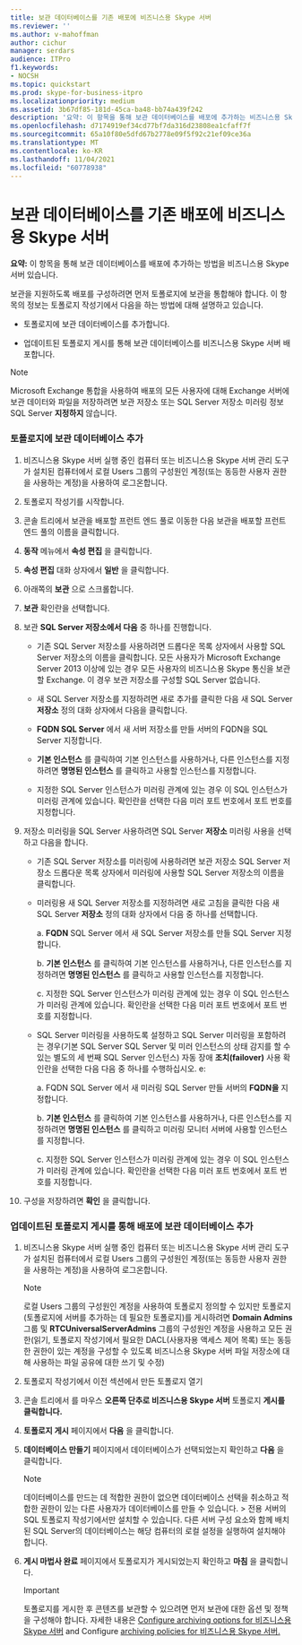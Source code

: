```yaml
---
title: 보관 데이터베이스를 기존 배포에 비즈니스용 Skype 서버
ms.reviewer: ''
ms.author: v-mahoffman
author: cichur
manager: serdars
audience: ITPro
f1.keywords:
- NOCSH
ms.topic: quickstart
ms.prod: skype-for-business-itpro
ms.localizationpriority: medium
ms.assetid: 3b67df85-181d-45ca-ba48-bb74a439f242
description: '요약: 이 항목을 통해 보관 데이터베이스를 배포에 추가하는 비즈니스용 Skype 서버 있습니다.'
ms.openlocfilehash: d7174919ef34cd77bf7da316d23808ea1cfaff7f
ms.sourcegitcommit: 65a10f80e5dfd67b2778e09f5f92c21ef09ce36a
ms.translationtype: MT
ms.contentlocale: ko-KR
ms.lasthandoff: 11/04/2021
ms.locfileid: "60778938"
---
```

# <a name="add-archiving-databases-to-an-existing-deployment-in-skype-for-business-server"></a>보관 데이터베이스를 기존 배포에 비즈니스용 Skype 서버
 
**요약:** 이 항목을 통해 보관 데이터베이스를 배포에 추가하는 방법을 비즈니스용 Skype 서버 있습니다.
  
보관을 지원하도록 배포를 구성하려면 먼저 토폴로지에 보관을 통합해야 합니다. 이 항목의 정보는 토폴로지 작성기에서 다음을 하는 방법에 대해 설명하고 있습니다.
  
- 토폴로지에 보관 데이터베이스를 추가합니다.
    
- 업데이트된 토폴로지 게시를 통해 보관 데이터베이스를 비즈니스용 Skype 서버 배포합니다.
    
> [!NOTE]
> Microsoft Exchange 통합을 사용하여 배포의 모든 사용자에 대해 Exchange 서버에 보관 데이터와 파일을 저장하려면 보관 저장소  또는 SQL Server 저장소 미러링 정보 SQL Server **지정하지** 않습니다.
  
### <a name="add-an-archiving-database-to-your-topology"></a>토폴로지에 보관 데이터베이스 추가

1. 비즈니스용 Skype 서버 실행 중인 컴퓨터 또는 비즈니스용 Skype 서버 관리 도구가 설치된 컴퓨터에서 로컬 Users 그룹의 구성원인 계정(또는 동등한 사용자 권한을 사용하는 계정)을 사용하여 로그온합니다.
    
2. 토폴로지 작성기를 시작합니다.
    
3. 콘솔 트리에서 보관을 배포할 프런트 엔드 풀로 이동한 다음 보관을 배포할 프런트 엔드 풀의 이름을 클릭합니다.
    
4. **동작** 메뉴에서 **속성 편집** 을 클릭합니다. 
    
5. **속성 편집** 대화 상자에서 **일반** 을 클릭합니다.
    
6. 아래쪽의 **보관** 으로 스크롤합니다.
    
7. **보관** 확인란을 선택합니다.
    
8. 보관 **SQL Server 저장소에서 다음** 중 하나를 진행합니다.
    
   - 기존 SQL Server 저장소를 사용하려면 드롭다운 목록 상자에서 사용할 SQL Server 저장소의 이름을 클릭합니다. 모든 사용자가 Microsoft Exchange Server 2013 이상에 있는 경우 모든 사용자의 비즈니스용 Skype 통신을 보관할 Exchange. 이 경우 보관 저장소를 구성할 SQL Server 없습니다.
    
   - 새 SQL Server 저장소를 지정하려면 새로 추가를 클릭한 다음 새 SQL Server **저장소** 정의 대화 상자에서 다음을 클릭합니다.
    
   - **FQDN SQL Server** 에서 새 서버 저장소를 만들 서버의 FQDN을 SQL Server 지정합니다.
    
   - **기본 인스턴스** 를 클릭하여 기본 인스턴스를 사용하거나, 다른 인스턴스를 지정하려면 **명명된 인스턴스** 를 클릭하고 사용할 인스턴스를 지정합니다.
    
   - 지정한 SQL Server 인스턴스가 미러링 관계에 있는  경우 이 SQL 인스턴스가 미러링 관계에 있습니다. 확인란을 선택한 다음 미러 포트 번호에서 포트 번호를 지정합니다.
    
9. 저장소 미러링을 SQL Server 사용하려면 SQL Server **저장소** 미러링 사용을 선택하고 다음을 합니다.
    
   - 기존 SQL Server 저장소를 미러링에 사용하려면  보관 저장소 SQL Server 저장소 드롭다운 목록 상자에서 미러링에 사용할 SQL Server 저장소의 이름을 클릭합니다.
    
   - 미러링용 새 SQL Server 저장소를 지정하려면 새로 고침을 클릭한 다음 새 SQL Server **저장소** 정의 대화 상자에서 다음 중 하나를 선택합니다.
    
     a. **FQDN** SQL Server 에서 새 SQL Server 저장소를 만들 SQL Server 지정합니다.
    
     b. **기본 인스턴스** 를 클릭하여 기본 인스턴스를 사용하거나, 다른 인스턴스를 지정하려면 **명명된 인스턴스** 를 클릭하고 사용할 인스턴스를 지정합니다.
    
     c. 지정한 SQL Server 인스턴스가 미러링 관계에 있는  경우 이 SQL 인스턴스가 미러링 관계에 있습니다. 확인란을 선택한 다음 미러 포트 번호에서 포트 번호를 지정합니다.
    
   - SQL Server 미러링을 사용하도록 설정하고 SQL Server 미러링을 포함하려는 경우(기본 SQL Server SQL Server 및 미러 인스턴스의 상태 감지를 할 수 있는 별도의 세 번째 SQL Server 인스턴스) 자동 장애 **조치(failover)** 사용 확인란을 선택한 다음 다음 중 하나를 수행하십시오. e:
    
     a. FQDN SQL Server 에서 새 미러링 SQL Server 만들 서버의 **FQDN을** 지정합니다.
    
     b. **기본 인스턴스** 를 클릭하여 기본 인스턴스를 사용하거나, 다른 인스턴스를 지정하려면 **명명된 인스턴스** 를 클릭하고 미러링 모니터 서버에 사용할 인스턴스를 지정합니다.
    
     c. 지정한 SQL Server 인스턴스가 미러링 관계에 있는  경우 이 SQL 인스턴스가 미러링 관계에 있습니다. 확인란을 선택한 다음 미러 포트 번호에서 포트 번호를 지정합니다.
    
10. 구성을 저장하려면 **확인** 을 클릭합니다.
    
### <a name="publish-the-updated-topology-to-add-an-archiving-database-to-your-deployment"></a>업데이트된 토폴로지 게시를 통해 배포에 보관 데이터베이스 추가

1. 비즈니스용 Skype 서버 실행 중인 컴퓨터 또는 비즈니스용 Skype 서버 관리 도구가 설치된 컴퓨터에서 로컬 Users 그룹의 구성원인 계정(또는 동등한 사용자 권한을 사용하는 계정)을 사용하여 로그온합니다.
    
    > [!NOTE]
    > 로컬 Users 그룹의 구성원인 계정을 사용하여 토폴로지 정의할 수 있지만 토폴로지(토폴로지에 서버를 추가하는 데 필요한 토폴로지)를 게시하려면 **Domain Admins** 그룹 및 **RTCUniversalServerAdmins** 그룹의 구성원인 계정을 사용하고 모든 권한(읽기,  토폴로지 작성기에서 필요한 DACL(사용자용 액세스 제어 목록) 또는 동등한 권한이 있는 계정을 구성할 수 있도록 비즈니스용 Skype 서버 파일 저장소에 대해 사용하는 파일 공유에 대한 쓰기 및 수정)
  
2. 토폴로지 작성기에서 이전 섹션에서 만든 토폴로지 열기
    
3. 콘솔 트리에서 를 마우스 **오른쪽 단추로 비즈니스용 Skype 서버** 토폴로지 **게시를 클릭합니다.**
    
4. **토폴로지 게시** 페이지에서 **다음** 을 클릭합니다.
    
5. **데이터베이스 만들기** 페이지에서 데이터베이스가 선택되었는지 확인하고 **다음** 을 클릭합니다. 
    
    > [!NOTE]
    > 데이터베이스를 만드는 데 적합한 권한이 없으면 데이터베이스 선택을 취소하고 적합한 권한이 있는 다른 사용자가 데이터베이스를 만들 수 있습니다. > 전용 서버의 SQL 토폴로지 작성기에서만 설치할 수 있습니다. 다른 서버 구성 요소와 함께 배치된 SQL Server의 데이터베이스는 해당 컴퓨터의 로컬 설정을 실행하여 설치해야 합니다. 
  
6. **게시 마법사 완료** 페이지에서 토폴로지가 게시되었는지 확인하고 **마침** 을 클릭합니다.
    
    > [!IMPORTANT]
    > 토폴로지를 게시한 후 콘텐츠를 보관할 수 있으려면 먼저 보관에 대한 옵션 및 정책을 구성해야 합니다. 자세한 내용은 [Configure archiving options for 비즈니스용 Skype 서버](configure-archiving-options.md) and Configure [archiving policies for 비즈니스용 Skype 서버.](configure-archiving-policies.md) 
  


